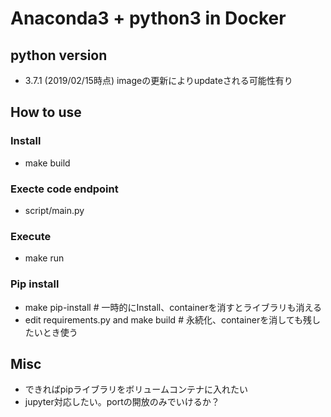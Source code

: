 # Anaconda3 + python3 in Docker

## python version
- 3.7.1 (2019/02/15時点) imageの更新によりupdateされる可能性有り

## How to use

### Install
- make build

### Execte code endpoint
- script/main.py

### Execute
- make run

### Pip install
- make pip-install # 一時的にInstall、containerを消すとライブラリも消える
- edit requirements.py and make build # 永続化、containerを消しても残したいとき使う

## Misc
- できればpipライブラリをボリュームコンテナに入れたい
- jupyter対応したい。portの開放のみでいけるか？
